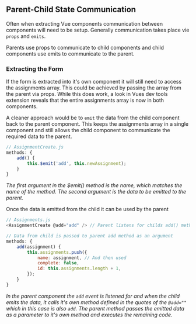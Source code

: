 ## Parent-Child State Communication
Often when extracting Vue components communication between components will need to be setup. Generally communication takes place vie `props` and `emits`.

Parents use props to communicate to child components and child components use emits to communicate to the parent.

### Extracting the Form
If the form is extracted into it's own component it will still need to access the assignments array. This could be achieved by passing the array from the parent via props. While this does work, a look in Vues dev tools extension reveals that the entire assignments array is now in both components.

A cleaner approach would be to `emit` the data from the child component back to the parent component. This keeps the assignments array in a single component and still allows the child component to communicate the required data to the parent.

```js
// AssignmentCreate.js
methods: {
    add() {
        this.$emit('add', this.newAssignment);
    }
}
```

*The first argument in the $emit() method is the name, which matches the name of the method. The second argument is the data to be emitted to the parent.*

Once the data is emitted from the child it can be used by the parent

```js
// Assignments.js
<AssignmentCreate @add="add" /> // Parent listens for childs add() method and then calls it's own add method

// Data from child is passed to parent add method as an argument 
methods: {
    add(assignment) {
        this.assignments.push({
            name: assignment, // And then used 
            complete: false,
            id: this.assignments.length + 1,
        });
    }
}
```
*In the parent component the `add` event is listened for and when the child emits the data, it calls it's own method defined in the quotes of the `@add=""` which in this case is also `add`. The parent method passes the emitted data as a parameter to it's own method and executes the remaining code.*